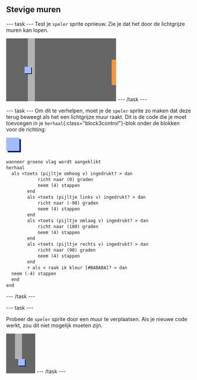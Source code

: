 ## Stevige muren

--- task --- Test je `speler` sprite opnieuw. Zie je dat het door de lichtgrijze muren kan lopen.

![screenshot](images/world-walls.png) --- /task ---

--- task --- Om dit te verhelpen, moet je de `speler` sprite zo maken dat deze terug beweegt als het een lichtgrijze muur raakt. Dit is de code die je moet toevoegen in je `herhaal`{:class="block3control"}-blok onder de blokken voor de richting:

![speler](images/player.png)

```blocks3
wanneer groene vlag wordt aangeklikt
herhaal 
  als <toets (pijltje omhoog v) ingedrukt? > dan
            richt naar (0) graden
            neem (4) stappen
        end
        als <toets (pijltje links v) ingedrukt? > dan
            richt naar (-90) graden
            neem (4) stappen
        end
        als <toets (pijltje omlaag v) ingedrukt? > dan
            richt naar (180) graden
            neem (4) stappen
        end
        als <toets (pijltje rechts v) ingedrukt? > dan
            richt naar (90) graden
            neem (4) stappen
        end
        + als < raak ik kleur [#BABABA]? > dan 
  neem (-4) stappen
  end
end
```

--- /task ---

--- task ---

Probeer de `speler` sprite door een muur te verplaatsen. Als je nieuwe code werkt, zou dit niet mogelijk moeten zijn.

![screenshot](images/world-walls-test.png) --- /task ---